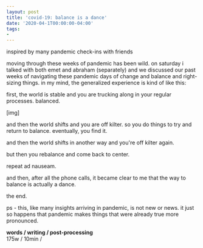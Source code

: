 ```yaml
---
layout: post
title: 'covid-19: balance is a dance'
date: '2020-04-1T00:00:00-04:00'
tags:
- 
--- 
```




inspired by many pandemic check-ins with friends

moving through these weeks of pandemic has been wild. on saturday i talked with both emet and abraham (separately) and we discussed our past weeks of navigating these pandemic days of change and balance and right-sizing things. in my mind, the generalized experience is kind of like this:

first, the world is stable and you are trucking along in your regular processes. balanced. 

[img]

and then the world shifts and you are off kilter. so you do things to try and return to balance. eventually, you find it. 

and then the world shifts in another way and you're off kilter again. 

but then you rebalance and come back to center. 

repeat ad nauseam. 

and then, after all the phone calls, it became clear to me that the way to balance is actually a dance. 

the end. 


ps - this, like many insights arriving in pandemic, is not new or news. it just so happens that pandemic makes things that were already true more pronounced. 

<!-- hyperlink bank -->


<!-- &#042; = asterisk -->
<!-- &#039; = single quote '-->

**words / writing / post-processing**  
175w / 10min / 